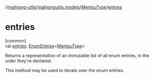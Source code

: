 //[mahjong-utils](../../../index.md)/[mahjongutils.models](../index.md)/[MentsuType](index.md)/[entries](entries.md)

# entries

[common]\
val [entries](entries.md): [EnumEntries](https://kotlinlang.org/api/latest/jvm/stdlib/kotlin-stdlib/kotlin.enums/-enum-entries/index.html)&lt;[MentsuType](index.md)&gt;

Returns a representation of an immutable list of all enum entries, in the order they're declared.

This method may be used to iterate over the enum entries.
